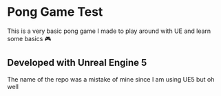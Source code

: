 # Pong Game Test
This is a very basic pong game I made to play around with UE and learn some basics 🎮

Developed with Unreal Engine 5
---
The name of the repo was a mistake of mine since I am using UE5 but oh well
